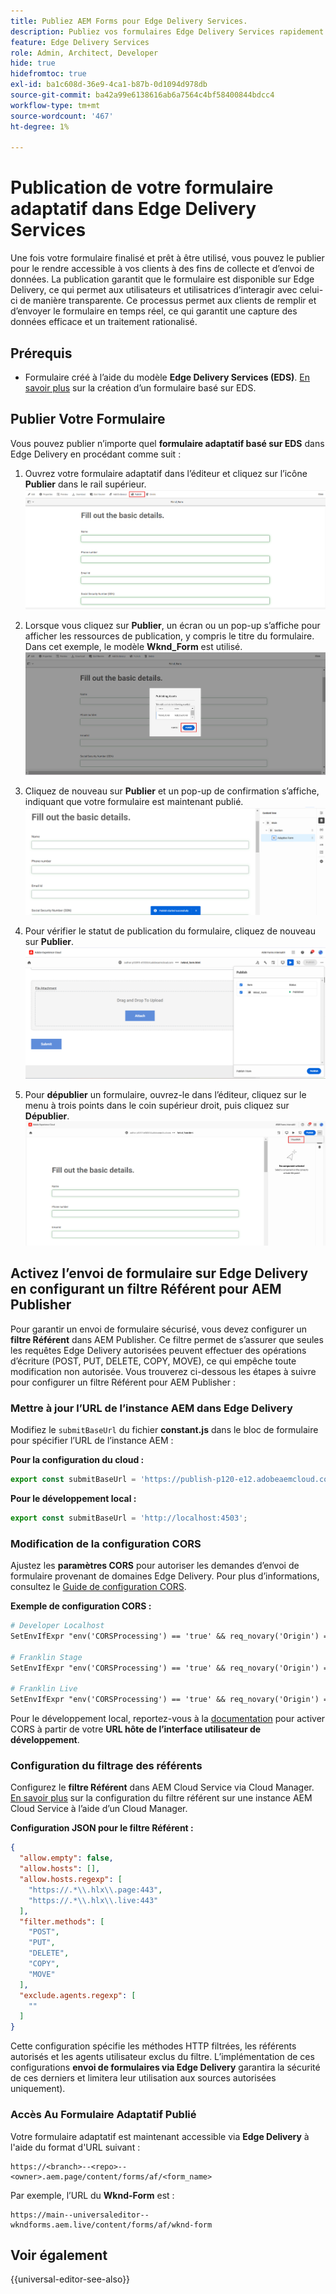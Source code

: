 ```yaml
---
title: Publiez AEM Forms pour Edge Delivery Services.
description: Publiez vos formulaires Edge Delivery Services rapidement et en toute simplicité.
feature: Edge Delivery Services
role: Admin, Architect, Developer
hide: true
hidefromtoc: true
exl-id: ba1c608d-36e9-4ca1-b87b-0d1094d978db
source-git-commit: ba42a99e6138616ab6a7564c4bf58400844bdcc4
workflow-type: tm+mt
source-wordcount: '467'
ht-degree: 1%

---
```


# Publication de votre formulaire adaptatif dans Edge Delivery Services

Une fois votre formulaire finalisé et prêt à être utilisé, vous pouvez le publier pour le rendre accessible à vos clients à des fins de collecte et d’envoi de données. La publication garantit que le formulaire est disponible sur Edge Delivery, ce qui permet aux utilisateurs et utilisatrices d’interagir avec celui-ci de manière transparente. Ce processus permet aux clients de remplir et d’envoyer le formulaire en temps réel, ce qui garantit une capture des données efficace et un traitement rationalisé.

## Prérequis

* Formulaire créé à l’aide du modèle **Edge Delivery Services (EDS)**. [En savoir plus](/help/edge/docs/forms/universal-editor/getting-started-universal-editor.md) sur la création d’un formulaire basé sur EDS.

## Publier Votre Formulaire

Vous pouvez publier n’importe quel **formulaire adaptatif basé sur EDS** dans Edge Delivery en procédant comme suit :

<!--1. Select the **Adaptive Form** that you want to publish and click the **Edit** ![edit icon](/help/forms/assets/edit.svg) icon.
   ![Select EDS-Based Form](/help/forms/assets/select-eds-based-form.png)-->

1. Ouvrez votre formulaire adaptatif dans l’éditeur et cliquez sur l’icône **Publier** dans le rail supérieur.
   ![Cliquez sur Publier](/help/forms/assets/publish-icon-eds-form.png)

1. Lorsque vous cliquez sur **Publier**, un écran ou un pop-up s’affiche pour afficher les ressources de publication, y compris le titre du formulaire. Dans cet exemple, le modèle **Wknd_Form** est utilisé.
   ![Sur Clic, Publier](/help/forms/assets/on-click-publish.png)

1. Cliquez de nouveau sur **Publier** et un pop-up de confirmation s’affiche, indiquant que votre formulaire est maintenant publié.
   ![Publication réussie](/help/forms/assets/publish-success.png)

1. Pour vérifier le statut de publication du formulaire, cliquez de nouveau sur **Publier**.
   ![Statut de publication](/help/forms/assets/publish-status.png)

1. Pour **dépublier** un formulaire, ouvrez-le dans l’éditeur, cliquez sur le menu à trois points dans le coin supérieur droit, puis cliquez sur **Dépublier**.
   ![ Dépublier ](/help/forms/assets/unpublish--form.png)

## Activez l’envoi de formulaire sur Edge Delivery en configurant un filtre Référent pour AEM Publisher

Pour garantir un envoi de formulaire sécurisé, vous devez configurer un **filtre Référent** dans AEM Publisher. Ce filtre permet de s’assurer que seules les requêtes Edge Delivery autorisées peuvent effectuer des opérations d’écriture (POST, PUT, DELETE, COPY, MOVE), ce qui empêche toute modification non autorisée. Vous trouverez ci-dessous les étapes à suivre pour configurer un filtre Référent pour AEM Publisher :

### Mettre à jour l’URL de l’instance AEM dans Edge Delivery

Modifiez le `submitBaseUrl` du fichier **constant.js** dans le bloc de formulaire pour spécifier l’URL de l’instance AEM :

**Pour la configuration du cloud :**

```js
export const submitBaseUrl = 'https://publish-p120-e12.adobeaemcloud.com';
```
**Pour le développement local :**

```js
export const submitBaseUrl = 'http://localhost:4503';
```

### Modification de la configuration CORS

Ajustez les **paramètres CORS** pour autoriser les demandes d’envoi de formulaire provenant de domaines Edge Delivery. Pour plus d’informations, consultez le [Guide de configuration CORS](https://experienceleague.adobe.com/en/docs/experience-manager-learn/getting-started-with-aem-headless/deployments/configurations/cors).

**Exemple de configuration CORS :**

```apache
# Developer Localhost
SetEnvIfExpr "env('CORSProcessing') == 'true' && req_novary('Origin') =~ m#(http://localhost(:\d+)?$)#" CORSTrusted=true

# Franklin Stage
SetEnvIfExpr "env('CORSProcessing') == 'true' && req_novary('Origin') =~ m#(https://.*\.hlx\.page$)#" CORSTrusted=true  

# Franklin Live
SetEnvIfExpr "env('CORSProcessing') == 'true' && req_novary('Origin') =~ m#(https://.*\.hlx\.live$)#" CORSTrusted=true
```
Pour le développement local, reportez-vous à la [documentation](https://experienceleague.adobe.com/en/docs/experience-manager-cloud-service/content/headless/deployment/referrer-filter) pour activer CORS à partir de votre **URL hôte de l’interface utilisateur de développement**.

### Configuration du filtrage des référents

Configurez le **filtre Référent** dans AEM Cloud Service via Cloud Manager. [En savoir plus](https://experienceleague.adobe.com/en/docs/experience-manager-learn/foundation/security/understand-cross-origin-resource-sharing) sur la configuration du filtre référent sur une instance AEM Cloud Service à l’aide d’un Cloud Manager.

**Configuration JSON pour le filtre Référent :**

```json
{
  "allow.empty": false,
  "allow.hosts": [],
  "allow.hosts.regexp": [
    "https://.*\\.hlx\\.page:443",
    "https://.*\\.hlx\\.live:443"
  ],
  "filter.methods": [
    "POST",
    "PUT",
    "DELETE",
    "COPY",
    "MOVE"
  ],
  "exclude.agents.regexp": [
    ""
  ]
}
```

Cette configuration spécifie les méthodes HTTP filtrées, les référents autorisés et les agents utilisateur exclus du filtre. L’implémentation de ces configurations **envoi de formulaires via Edge Delivery** garantira la sécurité de ces derniers et limitera leur utilisation aux sources autorisées uniquement).

### Accès Au Formulaire Adaptatif Publié

Votre formulaire adaptatif est maintenant accessible via **Edge Delivery** à l&#39;aide du format d&#39;URL suivant :

```
https://<branch>--<repo>--<owner>.aem.page/content/forms/af/<form_name>
```

Par exemple, l’URL du **Wknd-Form** est :

```
https://main--universaleditor--wkndforms.aem.live/content/forms/af/wknd-form
```


## Voir également

{{universal-editor-see-also}}

